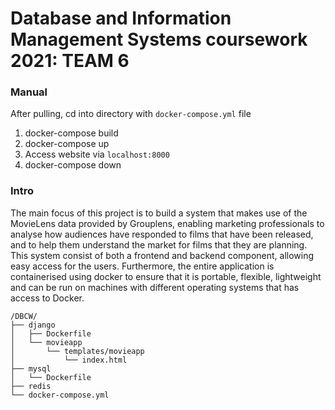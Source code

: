 Database and Information Management Systems coursework 2021: TEAM 6
===================================
### Manual
After pulling, cd into directory with `docker-compose.yml` file
1) docker-compose build
2) docker-compose up
3) Access website via `localhost:8000`
4) docker-compose down


### Intro
The main focus of this project is to build a system that makes use of the MovieLens data provided by Grouplens, enabling marketing professionals to analyse how
audiences have responded to films that have been released, and to help them understand the market for films that they are planning. This system consist of both a frontend and backend component, allowing easy access for the users. Furthermore, the entire application is containerised using docker to ensure that it is portable, flexible, lightweight and can be run on machines with different operating systems that has access to Docker.


```
/DBCW/
├── django
│   ├── Dockerfile
│   └── movieapp
│       └── templates/movieapp
│           └── index.html
├── mysql
│   └── Dockerfile
├── redis
└── docker-compose.yml
    
```